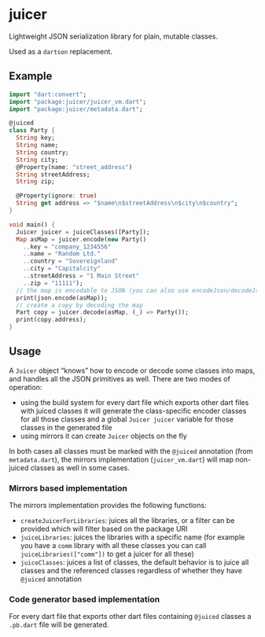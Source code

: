 # juicer

Lightweight JSON serialization library for plain, mutable classes.

Used as a `dartson` replacement.

## Example

```dart
import "dart:convert";
import "package:juicer/juicer_vm.dart";
import "package:juicer/metadata.dart";

@juiced
class Party {
  String key;
  String name;
  String country;
  String city;
  @Property(name: "street_address")
  String streetAddress;
  String zip;

  @Property(ignore: true)
  String get address => "$name\n$streetAddress\n$city\n$country";
}

void main() {
  Juicer juicer = juiceClasses([Party]);
  Map asMap = juicer.encode(new Party()
    ..key = "company_1234556"
    ..name = "Random Ltd."
    ..country = "Sovereignland"
    ..city = "Capitalcity"
    ..streetAddress = "1 Main Street"
    ..zip = "11111");
  // the map is encodable to JSON (you can also use encodeJson/decodeJson)
  print(json.encode(asMap));
  // create a copy by decoding the map
  Part copy = juicer.decode(asMap, (_) => Party());
  print(copy.address);
}
```

## Usage

A `Juicer` object “knows” how to encode or decode some classes into maps, and
handles all the JSON primitives as well. There are two modes of operation:

- using the build system for every dart file which exports other dart files with
  juiced classes it will generate the class-specific encoder classes for all those
  classes and a global `Juicer juicer` variable for those classes in the generated
  file
- using mirrors it can create `Juicer` objects on the fly

In both cases all classes must be marked with the `@juiced` annotation
(from `metadata.dart`), the mirrors implementation (`juicer_vm.dart`) will map
non-juiced classes as well in some cases.

### Mirrors based implementation

The mirrors implementation provides the following functions:

- `createJuicerForLibraries`: juices all the libraries, or a filter can be provided
  which will filter based on the package URI
- `juiceLibraries`: juices the libraries with a specific name (for example you have a
  `comm` library with all these classes you can call `juiceLibraries(["comm"])` to get
  a juicer for all these)
- `juiceClasses`: juices a list of classes, the default behavior is to juice all classes
  and the referenced classes regardless of whether they have `@juiced` annotation

### Code generator based implementation

For every dart file that exports other dart files containing `@juiced` classes a `.pb.dart`
file will be generated.
